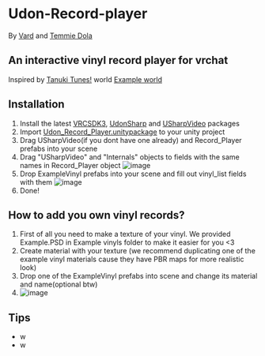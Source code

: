 # Udon-Record-player
By [Vard](https://twitter.com/VardFree) and [Temmie Dola](https://twitter.com/Temmie_Dola)
## An interactive vinyl record player for vrchat
Inspired by [Tanuki Tunesǃ](https://vrchat.com/home/world/wrld_033b9f75-49be-4213-9218-a540dd2be60a) world
[Example world](https://vrchat.com/home/world/wrld_033b9f75-49be-4213-9218-a540dd2be60a)
## Installation
1. Install the latest [VRCSDK3](https://vrchat.com/home/download), [UdonSharp](https://github.com/MerlinVR/UdonSharp) and [USharpVideo](https://github.com/MerlinVR/USharpVideo) packages
2. Import [Udon_Record_Player.unitypackage](https://github.com/Vard-and-Temmie/Udon-Record-player/releases) to your unity project
3. Drag USharpVideo(if you dont have one already) and Record_Player prefabs into your scene
4. Drag "USharpVideo" and "Internals" objects to fields with the same names in Record_Player object ![image](https://i.imgur.com/dnRKF2u.png)
5. Drop ExampleVinyl prefabs into your scene and fill out vinyl_list fields with them ![image](https://i.imgur.com/rVyibcY.png)
6. Done!

## How to add you own vinyl records?
1. First of all you need to make a texture of your vinyl. We provided Example.PSD in Example vinyls folder to make it easier for you <3
2. Create material with your texture (we recommend duplicating one of the example vinyl materials cause they have PBR maps for more realistic look)
3. Drop one of the ExampleVinyl prefabs into scene and change its material and name(optional btw)
4. ![image](https://i.imgur.com/ID4zMny.png)

## Tips
- w
- w

